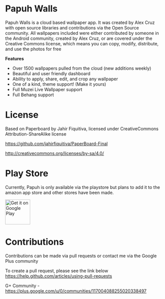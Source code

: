 # Papuh Walls

Papuh Walls is a cloud based wallpaper app. It was created by Alex Cruz with open source libraries and 
contributions via the Open Source community. All wallpapers included were either contributed by someone 
in the Android community, created by Alex Cruz, or are covered under the Creative Commons license, which 
means you can copy, modify, distribute, and use the photos for free

<b>Features</b>
- Over 1500 wallpapers pulled from the cloud (new additions weekly)
- Beautiful and user friendly dashboard
- Ability to apply, share, edit, and crop any wallpaper
- One of a kind, theme support! (Make it yours)
- Full Muzei Live Wallpaper support
- Full Behang support

# License

Based on Paperboard by Jahir Fiquitiva, licensed under CreativeCommons Attribution-ShareAlike license

https://github.com/jahirfiquitiva/PaperBoard-Final

http://creativecommons.org/licenses/by-sa/4.0/


# Play Store

Currently, Papuh is only available via the playstore but plans to add it to the amazon app store and other
stores have been made.

<a href="https://play.google.com/store/apps/details?id=com.alexcruz.papuhwalls">
  <img alt="Get it on Google Play"
       height="80"
       src="https://play.google.com/intl/en_us/badges/images/generic/en_badge_web_generic.png" />
</a>

# Contributions

Contributions can be made via pull requests or contact me via the Google Plus community

To create a pull request, please see the link below
https://help.github.com/articles/using-pull-requests 

G+ Community - https://plus.google.com/u/0/communities/117004088255020338497 
